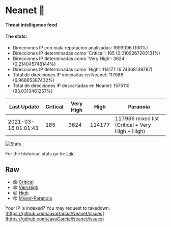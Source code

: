# Neanet :hocho:
#### Threat intelligence feed
#### The stats:

- Direcciones IP con mala reputacion analizadas: 1693096 (100%)
- Direcciones IP determinadas como 'Critical':  185 (0.0109267283131%)
- Direcciones IP determinadas como 'Very High':  3624 (0.214045748144%)
- Direcciones IP determinadas como 'High':  114177 (6.74368139787)
- Total de direcciones IP indexadas en Neanet:  117986 (6.96865387432%)
- Total de direcciones IP descartadas en Neanet:  1575110 (93.0313461257%)

| Last Update | Critical | Very High | High | Paranoia |
| --- | --- | --- | --- | --- |
| 2021-03-16 01:01:43 | 185 | 3624 | 114177 | 117986 mixed list (Critical + Very High + High)|

![Stats](https://docs.google.com/spreadsheets/d/e/2PACX-1vSnaNMIXVabIpDJjufMlzH7poXnshF3mgd8Is1g9ytUEzVsP5my4Trn8f-xkoLLQ38xpL3HtmUexLo6/pubchart?oid=501124687&format=image)

For the historical stats go to: [link](/stats.csv)
## Raw
- :scream: [Critical](https://raw.githubusercontent.com/JavaGarcia/Neanet/master/blacklists/neanet_critical.txt)
- :fearful: [VeryHigh](https://raw.githubusercontent.com/JavaGarcia/Neanet/master/blacklists/neanet_veryHigh.txtt)
- :frowning: [High](https://raw.githubusercontent.com/JavaGarcia/Neanet/master/blacklists/neanet_high.txt)
- :dizzy_face: [Mixed-Paranoia](https://raw.githubusercontent.com/JavaGarcia/Neanet/master/blacklists/neanet_all.txt)


Your IP is indexed? You may request to takedown. [https://github.com/JavaGarcia/Neanet/issues](https://github.com/JavaGarcia/Neanet/issues)































































































































































































































































































































































































































































































































































































































































































































































































































































































































































































































































































































































































































































































































































































































































































































































































































































































































































































































































































































































































































































































































































































































































































































































































































































































































































































































































































































































































































































































































































































































































































































































































































































































































































































































































































































































































































































































































































































































































































































































































































































































































































































































































































































































































































































































































































































































































































































































































































































































































































































































































































